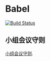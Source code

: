 # Babel

[![Build Status](https://travis-ci.com/YuanHaoReginald/Babel.svg?token=zsHGTmLAzFgKwvRHdwXj&branch=master)](https://travis-ci.com/YuanHaoReginald/Babel)

## 小组会议守则
[小组会议守则](https://hackmd.io/s/ByVTFc8xG).
